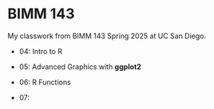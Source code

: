 # BIMM 143
My classwork from BIMM 143 Spring 2025 at UC San Diego.

- 04: Intro to R

- 05: Advanced Graphics with **ggplot2** 

- 06: R Functions

- 07: 